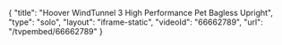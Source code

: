 {
    "title": "Hoover WindTunnel 3 High Performance Pet Bagless Upright",
    "type": "solo",
    "layout": "iframe-static",
    "videoId": "66662789",
    "url": "\/tvpembed\/66662789"
}